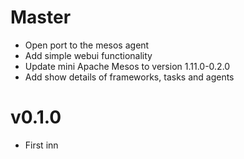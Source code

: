 # Master
- Open port to the mesos agent
- Add simple webui functionality
- Update mini Apache Mesos to version 1.11.0-0.2.0
- Add show details of frameworks, tasks and agents

# v0.1.0
- First inn
